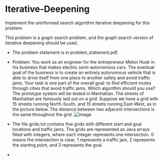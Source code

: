 # Iterative-Deepening

Implement the uninformed search algorithm iterative deepening for this problem. 

This problem is a graph search problem, and the graph search version of iterative deepening should be used.

- The problem statement is in problem_statement.pdf.

- Problem:
You work as an engineer for the entrepreneur Melon Husk in his business that makes
electric semi-autonomous cars. The eventual goal of the business is to create an entirely
autonomous vehicle that is able to drive itself from one place to another safely and avoid
traffic jams. Your task is one part of the overall goal: to find efficient routes through cities
that avoid traffic jams. Which algorithm should you use?
The prototype system will be tested in Manhattan. The streets of Manhattan are
famously laid out on a grid. Suppose we have a grid with 15 streets running North-South,
and 15 streets running East-West, as in the picture below. The distance between two
adjacent intersections is the same throughout the grid.
![image](https://user-images.githubusercontent.com/60503179/169689259-17285a6b-57cb-433a-ae49-d8a0bdc252f4.png)

- The file grids.txt contains five grids with different start and goal locations and traffic jams. The grids are represented as Java arrays filled with integers, where each integer represents one intersection. 0 means the intersection is clear, 1 represents a traffic jam, 2 represents the starting point, and 3 represents the goal.

- 
